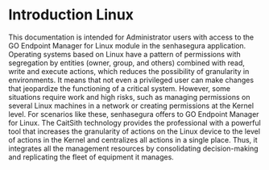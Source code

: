 # Introduction Linux 

This documentation is intended for Administrator users with access to the GO Endpoint Manager for Linux module in the senhasegura application. Operating systems based on Linux have a pattern of permissions with segregation by entities (owner, group, and others) combined with read, write and execute actions, which reduces the possibility of granularity in environments. It means that not even a privileged user can make changes that jeopardize the functioning of a critical system. However, some situations require work and high risks, such as managing permissions on several Linux machines in a network or creating permissions at the Kernel level. For scenarios like these, senhasegura offers to GO Endpoint Manager for Linux. The CaitSith technology provides the professional with a powerful tool that increases the granularity of actions on the Linux device to the level of actions in the Kernel and centralizes all actions in a single place. Thus, it integrates all the management resources by consolidating decision-making and replicating the fleet of equipment it manages.